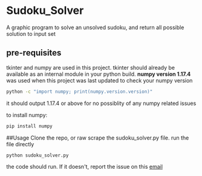 # Sudoku_Solver
A graphic program to solve an unsolved sudoku, and return all possible solution to input set

## pre-requisites
tkinter and numpy are used in this project. tkinter should already be available as an internal module in your python build.
**numpy version 1.17.4** was used when this project was last updated
to check your numpy version
```bash
python -c "import numpy; print(numpy.version.version)"
```
it should output 1.17.4 or above for no possiblity of any numpy related issues

to install numpy:
```bash
pip install numpy
```
##Usage
Clone the repo, or raw scrape the sudoku_solver.py file. run the file directly
```python
python sudoku_solver.py
```
the code should run. If it doesn't, report the issue on this [email](www.kaustubhwankhede@gmail.com)   

